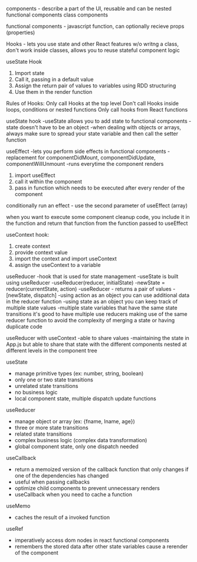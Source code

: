 components - describe a part of the UI, reusable and can be nested
	functional components
	class components

functional components - javascript function, can optionally recieve props (properties)


Hooks - lets you use state and other React features w/o writng a class, don't work inside classes, allows you to reuse stateful component logic

useState Hook
1. Import state
2. Call it, passing in a default value
3. Assign the return pair of values to variables using RDD structuring
4. Use them in the render function

Rules of Hooks:
Only call Hooks at the top level
Don't call Hooks inside loops, conditions or nested functions
Only call hooks from React functions

useState hook
-useState allows you to add state to functional components
-state doesn't have to be an object
-when dealing with objects or arrays, always make sure to spread your state variable and then call the setter function

useEffect
-lets you perform side effects in functional components
-replacement for componentDidMount, componentDidUpdate, componentWillUnmount
-runs everytime the component renders

1. import useEffect
2. call it within the component
3. pass in function which needs to be executed after every render of the component

conditionally run an effect - use the second parameter of useEffect (array)

when you want to execute some component cleanup code, you include it in the function and return that function from the function passed to useEffect

useContext hook:
1. create context
2. provide context value
3. import the context and import useContext
4. assign the useContext to a variable


useReducer
-hook that is used for state management
-useState is built using useReducer
-useReducer(reducer, initialState)
-newState = reducer(currentState, action)
-useReducer - returns a pair of values - [newState, dispatch]
-using action as an object you can use additional data in the reducer function
-using state as an object you can keep track of multiple state values
-multiple state variables that have the same state transitions it's good to have multiple use reducers making use of the same reducer function to avoid the complexity of merging a state or having duplicate code


useReducer with useContext
-able to share values
-maintaining the state in App.js but able to share that state with the different components nested at different levels in the component tree


useState 
- manage primitive types (ex: number, string, boolean)
- only one or two state transitions
- unrelated state transitions
- no business logic
- local component state, multiple dispatch update functions

useReducer 
- manage object or array (ex: {fname, lname, age})
- three or more state transitions
- related state transitions
- complex business logic (complex data transformation) 
- global component state, only one dispatch needed

useCallback
- return a memoized version of the callback function that only changes if one of the dependencies has changed
- useful when passing callbacks
- optimize child components to prevent unnecessary renders
- useCallback when you need to cache a function

useMemo
- caches the result of a invoked function

useRef
- imperatively access dom nodes in react functional components
- remembers the stored data after other state variables cause a rerender of the component